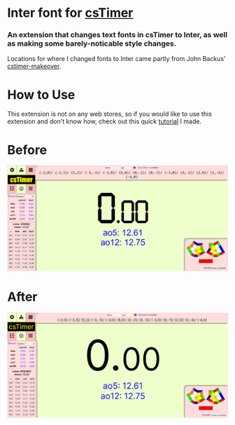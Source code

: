 # Inter font for [csTimer](https://cstimer.net)

### An extension that changes text fonts in csTimer to Inter, as well as making some barely-noticable style changes.

Locations for where I changed fonts to Inter came partly from John Backus' [cstimer-makeover](https://github.com/backus/cstimer-makeover).

# How to Use

This extension is not on any web stores, so if you would like to use this extension and don't know how, check out this quick [tutorial](https://github.com/Wo0fle/inter-for-csTimer/wiki) I made.

# Before

![icon](./images/before.png)

# After

![icon](./images/after.png)
